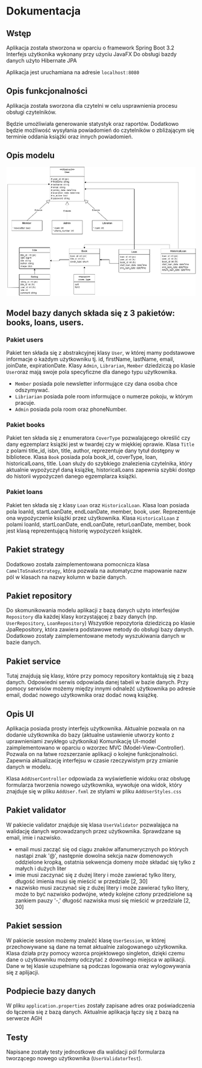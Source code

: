 # Dokumentacja

## Wstęp
Aplikacja została stworzona w oparciu o framework Spring Boot 3.2 
Interfejs użytkonika wykonany przy użyciu JavaFX
Do obsługi bazdy danych użyto Hibernate JPA

Aplikacja jest uruchamiana na adresie `localhost:8080`


## Opis funkcjonalności
Aplikacja została sworzona dla czytelni w celu usprawnienia procesu obsługi czytelników.      

Będzie umożliwiała generowanie statystyk oraz raportów.
Dodatkowo będzie możliwość wysyłania powiadomień do czytelników o zbliżającym się terminie oddania książki oraz innych powiadomień.

## Opis modelu

![](schema.jpg)

## Model bazy danych składa się z 3 pakietów: books, loans, users.

### Pakiet users
Pakiet ten składa się z abstrakcyjnej klasy `User`, w której mamy podstawowe informacje o każdym użytkowniku
tj. id, firstName, lastName, email, joinDate, expirationDate. Klasy `Admin`, `Librarian`, `Member` dziedziczą po klasie
`User`oraz mają swoje pola specyficzne dla danego typu użytkownika.
* `Member` posiada pole newsletter informujące czy dana osoba chce odszymywać.
* `Libriarian` posiada pole room informujące o numerze pokoju, w którym pracuje.
* `Admin` posiada pola room oraz phoneNumber.

### Pakiet books
Pakiet ten składa się z enumeratora `CoverType` pozwalającego określić czy dany egzemplarz książki jest w twardej
czy w miękkiej oprawie. Klasa `Title` z polami title_id, isbn, title, author, reprezentuje dany tytuł dostępny w bibliotece.
Klasa `Book` posiada pola book_id, coverType, loan, historicalLoans, title. Loan służy do szybkiego znalezienia czytelnika,
który aktualnie wypożyczył daną książkę, historicalLoans zapewnia szybki dostęp do historii wypożyczeń danego egzemplarza książki.

### Pakiet loans
Pakiet ten składa się z klasy `Loan` oraz `HistoricalLoan`. Klasa loan posiada pola loanId, startLoanDate, endLoanDate, member, book, user.
Reprezentuje ona wypożyczenie książki przez użytkownika. 
Klasa `HistoricalLoan` z polami loanId, startLoanDate, endLoanDate, returLoanDate, member, book jest klasą reprezentującą
historię wypożyczeń książek.


## Pakiet strategy
Dodatkowo została zaimplementowana pomocnicza klasa `CamelToSnakeStrategy`, która pozwala na automatyczne mapowanie nazw pól w klasach na nazwy kolumn w bazie danych.


## Pakiet repository
Do skomunikowania modelu aplikacji z bazą danych użyto interfesjów `Repository` dla każdej klasy korzystającej z bazy danych (np. `UserRepository`, `LoanRepository`)
Wszystkie repozytoria dziedziczą po klasie JpaRepository, która zawiera podstawowe metody do obsługi bazy danych.
Dodatkowo zostały zaimplementowane metody wyszukiwania danych w bazie danych.


## Pakiet service
Tutaj znajdują się klasy, które przy pomocy repository kontaktują się z bazą danych. Odpowiedni serwis odpowiada danej tabeli w bazie danych.
Przy pomocy serwisów możemy między innymi odnaleźć użytkownika po adresie email, dodać nowego użytkownika oraz dodać nową książkę.


## Opis UI
Aplikacja posiada prosty interfejs użytkownika. Aktualnie pozwala on na dodanie użytkownika do bazy (aktualne ustawienie utworzy konto z uprawnieniami zwykłego użytkonika)
Komunikację UI-model zaimplementowano w oparciu o wzorzec MVC (Model-View-Controller). Pozwala on na łatwe rozszerzanie aplikacji o kolejne funkcjonalności.
Zapewnia aktualizację interfejsu w czasie rzeczywistym przy zmianie danych w modelu. 

Klasa `AddUserController` odpowiada za wyświetlenie widoku oraz obsługę formularza tworzenia nowego użytkownika, wywołuje ona widok, który 
znajduje się w pliku `AddUser.fxml` ze stylami w pliku `AddUserStyles.css`


## Pakiet validator
W pakiecie validator znajduje się klasa `UserValidator` pozwalająca na walidację danych wprowadzanych przez użytkownika.
Sprawdzane są email, imie i nazwisko.
* email musi zacząć się od ciągu znaków alfanumerycznych po których nastąpi znak '@',
następnie dowolna sekcja nazw domenowych oddzielone kropką, ostatnia sekwencja domeny może składać się tylko z małych i dużych liter
* imie musi zaczynać się z dużej litery i może zawierać tylko litery, długość imienia musi się mieścić w przedziale [2, 30]
* nazwisko musi zaczynać się z dużej litery i może zawierać tylko litery, może to być nazwisko podwójne,
wtedy kolejne człony przedzielone są zankiem pauzy '-,' długość nazwiska musi się mieścić w przedziale [2, 30]

## Pakiet session
W pakiecie session możemy znaleźć klasę `UserSession`, w której przechowywane są dane na temat aktualnie zalogowanego użytkownika.
Klasa działa przy pomocy wzorca projektowego singleton, dzięki czemu dane o użytkowniku możemy odczytać z dowolnego miejsca w aplikacji.
Dane w tej klasie uzupełniane są podczas logowania oraz wylogowywania się z aplijacji.

## Podpiecie bazy danych
W pliku `application.properties` zostały zapisane adres oraz poświadczenia do łączenia się z bazą danych. Aktualnie aplikacja łączy się z bazą na serwerze AGH


## Testy
Napisane zostały testy jednostkowe dla walidacji pól formularza tworzącego nowego użytkownika (`UserValidatorTest`).
```